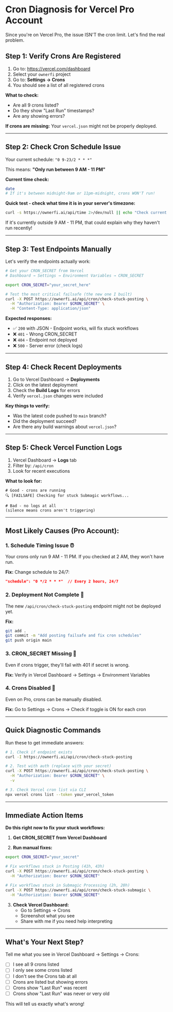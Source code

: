 # Cron Diagnosis for Vercel Pro Account

Since you're on Vercel Pro, the issue ISN'T the cron limit. Let's find the real problem.

## Step 1: Verify Crons Are Registered

1. Go to: https://vercel.com/dashboard
2. Select your `ownerfi` project
3. Go to: **Settings → Crons**
4. You should see a list of all registered crons

**What to check:**
- Are all 9 crons listed?
- Do they show "Last Run" timestamps?
- Are any showing errors?

**If crons are missing:** Your `vercel.json` might not be properly deployed.

---

## Step 2: Check Cron Schedule Issue

Your current schedule: `"0 9-23/2 * * *"`

This means: **"Only run between 9 AM - 11 PM"**

**Current time check:**
```bash
date
# If it's between midnight-9am or 11pm-midnight, crons WON'T run!
```

**Quick test - check what time it is in your server's timezone:**
```bash
curl -s https://ownerfi.ai/api/time 2>/dev/null || echo "Check current server time"
```

If it's currently outside 9 AM - 11 PM, that could explain why they haven't run recently!

---

## Step 3: Test Endpoints Manually

Let's verify the endpoints actually work:

```bash
# Get your CRON_SECRET from Vercel
# Dashboard → Settings → Environment Variables → CRON_SECRET

export CRON_SECRET="your_secret_here"

# Test the most critical failsafe (the new one I built)
curl -X POST https://ownerfi.ai/api/cron/check-stuck-posting \
  -H "Authorization: Bearer $CRON_SECRET" \
  -H "Content-Type: application/json"
```

**Expected responses:**
- ✅ `200` with JSON - Endpoint works, will fix stuck workflows
- ❌ `401` - Wrong CRON_SECRET
- ❌ `404` - Endpoint not deployed
- ❌ `500` - Server error (check logs)

---

## Step 4: Check Recent Deployments

1. Go to Vercel Dashboard → **Deployments**
2. Click on the latest deployment
3. Check the **Build Logs** for errors
4. Verify `vercel.json` changes were included

**Key things to verify:**
- Was the latest code pushed to `main` branch?
- Did the deployment succeed?
- Are there any build warnings about `vercel.json`?

---

## Step 5: Check Vercel Function Logs

1. Vercel Dashboard → **Logs** tab
2. Filter by: `/api/cron`
3. Look for recent executions

**What to look for:**
```
# Good - crons are running
🔍 [FAILSAFE] Checking for stuck Submagic workflows...

# Bad - no logs at all
(silence means crons aren't triggering)
```

---

## Most Likely Causes (Pro Account):

### 1. **Schedule Timing Issue** ⏰
Your crons only run 9 AM - 11 PM. If you checked at 2 AM, they won't have run.

**Fix:** Change schedule to 24/7:
```json
"schedule": "0 */2 * * *"  // Every 2 hours, 24/7
```

### 2. **Deployment Not Complete** 🚀
The new `/api/cron/check-stuck-posting` endpoint might not be deployed yet.

**Fix:**
```bash
git add .
git commit -m "Add posting failsafe and fix cron schedules"
git push origin main
```

### 3. **CRON_SECRET Missing** 🔑
Even if crons trigger, they'll fail with 401 if secret is wrong.

**Fix:** Verify in Vercel Dashboard → Settings → Environment Variables

### 4. **Crons Disabled** 🔴
Even on Pro, crons can be manually disabled.

**Fix:** Go to Settings → Crons → Check if toggle is ON for each cron

---

## Quick Diagnostic Commands

Run these to get immediate answers:

```bash
# 1. Check if endpoint exists
curl -I https://ownerfi.ai/api/cron/check-stuck-posting

# 2. Test with auth (replace with your secret)
curl -X POST https://ownerfi.ai/api/cron/check-stuck-posting \
  -H "Authorization: Bearer $CRON_SECRET" \
  -v

# 3. Check Vercel cron list via CLI
npx vercel crons list --token your_vercel_token
```

---

## Immediate Action Items

**Do this right now to fix your stuck workflows:**

1. **Get CRON_SECRET from Vercel Dashboard**

2. **Run manual fixes:**
```bash
export CRON_SECRET="your_secret"

# Fix workflows stuck in Posting (41h, 43h)
curl -X POST https://ownerfi.ai/api/cron/check-stuck-posting \
  -H "Authorization: Bearer $CRON_SECRET"

# Fix workflows stuck in Submagic Processing (2h, 20h)
curl -X POST https://ownerfi.ai/api/cron/check-stuck-submagic \
  -H "Authorization: Bearer $CRON_SECRET"
```

3. **Check Vercel Dashboard:**
   - Go to Settings → Crons
   - Screenshot what you see
   - Share with me if you need help interpreting

---

## What's Your Next Step?

Tell me what you see in Vercel Dashboard → Settings → Crons:

- [ ] I see all 9 crons listed
- [ ] I only see some crons listed
- [ ] I don't see the Crons tab at all
- [ ] Crons are listed but showing errors
- [ ] Crons show "Last Run" was recent
- [ ] Crons show "Last Run" was never or very old

This will tell us exactly what's wrong!
